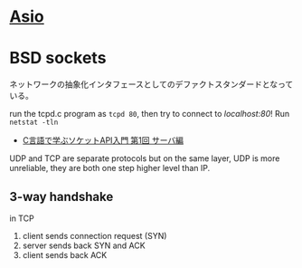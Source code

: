 
# [Asio](https://www.boost.org/doc/libs/1_69_0/doc/html/boost_asio/overview.html)

# BSD sockets
ネットワークの抽象化インタフェースとしてのデファクトスタンダードとなっている。

run the tcpd.c program as `tcpd 80`, then try to connect to *localhost:80*! 
Run `netstat -tln` 

* [C言語で学ぶソケットAPI入門 第1回 サーバ編](https://qiita.com/tajima_taso/items/2f0606db7764580cf295)

UDP and TCP are separate protocols but on the same layer, UDP is more unreliable, they are both one step higher level than IP.

## 3-way handshake
in TCP
1. client sends connection request (SYN)
1. server sends back SYN and ACK
1. client sends back ACK
